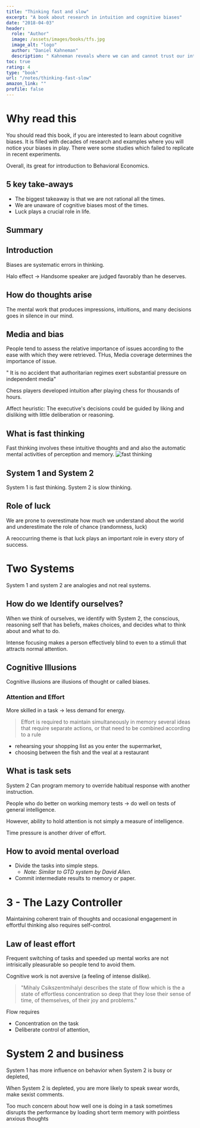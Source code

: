 ```yaml
---
title: "Thinking fast and slow"
excerpt: "A book about research in intuition and cognitive biases"
date: "2018-04-03"
header:
  role: "Author"
  image: /assets/images/books/tfs.jpg
  image_alt: "logo"
  author: "Daniel Kahneman"
  description: " Kahneman reveals where we can and cannot trust our intuitions and how we can tap into the benefits of slow thinking. He offers practical and enlightening insights into how choices are made in both our business and our personal lives"
toc: true
rating: 4
type: "book"
url: "/notes/thinking-fast-slow"
amazon_link: ""
profile: false
---
```




# Why read this

You should read this book, if you are interested to learn about cognitive biases.
It is filled with decades of research and examples where you will notice your biases in play. 
There were some studies which failed to replicate in recent experiments.

Overall, its great for introduction to Behavioral Economics.
## 5 key take-aways
  - The biggest takeaway is that we are not rational all the times.
  - We are unaware of cognitive biases most of the times.
  - Luck plays a crucial role in life.


## Summary

## Introduction

Biases are systematic errors in thinking.

Halo effect -> Handsome speaker are judged favorably than he deserves.

## How do thoughts arise

The mental work that produces impressions, intuitions, and many decisions goes in silence in our mind.

## Media and bias

People tend to assess the relative importance of issues according to the ease with which they were retrieved.
THus, Media coverage determines the importance of issue.

" It is no accident that authoritarian regimes exert substantial pressure on independent media"


Chess players developed intuition after playing chess for thousands of hours.

Affect heuristic: The executive's decisions could be guided by liking and disliking with little deliberation or reasoning.

## What is fast thinking


Fast thinking involves these intuitive thoughts and and also the automatic mental activities of perception and memory.
![fast thinking](/assets/images/uploads/p13-1.png)

## System 1 and System 2

System 1 is fast thinking.
System 2 is slow thinking.


## Role of luck
We are prone to overestimate how much we understand about the world and underestimate the role of chance (randomness, luck)

A reoccurring theme is that luck plays an important role in every story of success.

# Two Systems
System 1 and system 2 are analogies and not real systems.
## How do we Identify ourselves?
When we think of ourselves, we identify with System 2, the conscious, reasoning self that has beliefs, makes choices, and decides what to think about and what to do.

Intense focusing makes a person effectively blind to even to a stimuli that attracts normal attention.

## Cognitive Illusions

Cognitive illusions are illusions of thought or called biases.

### Attention and Effort

More skilled in a task -> less demand for energy.


> Effort is required to maintain simultaneously in memory several ideas
that require separate actions, or that need to be combined according to a
rule
  - rehearsing your shopping list as you enter the supermarket,
  - choosing between the fish and the veal at a restaurant

## What is task sets

System 2 Can program memory to override habitual response with another instruction.

People who do better on working memory tests -> do well on tests of general intelligence.

However, ability to hold attention is not simply a measure of intelligence.

Time pressure is another driver of effort.

## How to avoid mental overload

  - Divide the tasks into simple steps.
    - *Note: Similar to GTD system by David Allen.*  
  - Commit intermediate results to memory or paper.

# 3 - The Lazy Controller

Maintaining coherent train of thoughts and occasional engagement in effortful thinking also requires self-control.

## Law of least effort
Frequent switching of tasks and speeded up mental works are not intrisically pleasurable so people tend to avoid them.

Cognitive work is not aversive (a feeling of intense dislike).

> "Mihaly Csikszentmihalyi describes the state of flow which is the a state of effortless concentration so deep that they lose their sense of time, of themselves, of their joy and problems." 

Flow requires 
  - Concentration on the task
  - Deliberate control of attention,


# System 2 and business  

System 1 has more influence on behavior when System 2 is busy or depleted,

When System 2 is depleted, you are more likely to speak swear words, make sexist comments.

Too much concern about how well one is doing in a task sometimes disrupts the performance by loading short term memory with pointless anxious thoughts

<!-- ## Ego depletion
![image](images/p41-mentalenergy.png)
 -->




